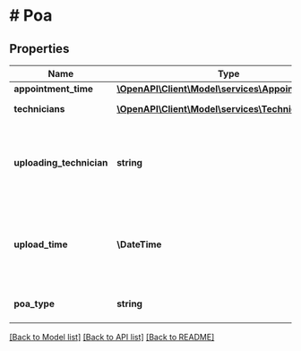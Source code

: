 # # Poa

## Properties

Name | Type | Description | Notes
------------ | ------------- | ------------- | -------------
**appointment_time** | [**\OpenAPI\Client\Model\services\AppointmentTime**](AppointmentTime.md) |  | [optional]
**technicians** | [**\OpenAPI\Client\Model\services\Technician[]**](Technician.md) | A list of technicians. | [optional]
**uploading_technician** | **string** | The identifier of the technician who uploaded the POA. | [optional]
**upload_time** | **\DateTime** | The date and time when the POA was uploaded in ISO 8601 format. | [optional]
**poa_type** | **string** | The type of POA uploaded. | [optional]

[[Back to Model list]](../../README.md#models) [[Back to API list]](../../README.md#endpoints) [[Back to README]](../../README.md)
